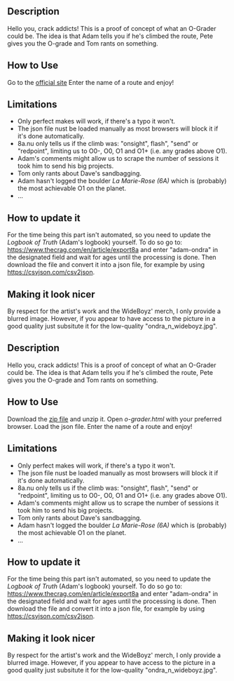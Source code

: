 ## Description
Hello you, crack addicts! This is a proof of concept of what an O-Grader could be. The idea is that Adam tells you if he's climbed the route, Pete gives you the O-grade and Tom rants on something.

## How to Use
Go to the [official site](https://justinthareja.github.io/The-O-Grader/) Enter the name of a route and enjoy!

## Limitations
- Only perfect makes will work, if there's a typo it won't.
- The json file nust be loaded manually as most browsers will block it if it's done automatically.
- 8a.nu only tells us if the climb was: "onsight", flash", "send" or "redpoint", limiting us to O0-, O0, O1 and O1+ (i.e. any grades above O1).
- Adam's comments might allow us to scrape the number of sessions it took him to send his big projects.
- Tom only rants about Dave's sandbagging.
- Adam hasn't logged the boulder *La Marie-Rose (6A)* which is (probably) the most achievable O1 on the planet.
- ...

## How to update it
For the time being this part isn't automated, so you need to update the *Logbook of Truth* (Adam's logbook) yourself. To do so go to: https://www.thecrag.com/en/article/export8a and enter "adam-ondra" in the designated field and wait for ages until the processing is done. Then download the file and convert it into a json file, for example by using https://csvjson.com/csv2json.

## Making it look nicer
By respect for the artist's work and the WideBoyz' merch, I only provide a blurred image. However, if you appear to have access to the picture in a good quality just subsitute it for the low-quality "ondra_n_wideboyz.jpg".
## Description
Hello you, crack addicts! This is a proof of concept of what an O-Grader could be. The idea is that Adam tells you if he's climbed the route, Pete gives you the O-grade and Tom rants on something.

## How to Use
Download the [zip file](https://github.com/climberscrack/The-O-Grader/archive/refs/heads/main.zip) and unzip it. Open *o-grader.html* with your preferred browser. Load the json file. Enter the name of a route and enjoy!

## Limitations
- Only perfect makes will work, if there's a typo it won't.
- The json file nust be loaded manually as most browsers will block it if it's done automatically.
- 8a.nu only tells us if the climb was: "onsight", flash", "send" or "redpoint", limiting us to O0-, O0, O1 and O1+ (i.e. any grades above O1).
- Adam's comments might allow us to scrape the number of sessions it took him to send his big projects.
- Tom only rants about Dave's sandbagging.
- Adam hasn't logged the boulder *La Marie-Rose (6A)* which is (probably) the most achievable O1 on the planet.
- ...

## How to update it
For the time being this part isn't automated, so you need to update the *Logbook of Truth* (Adam's logbook) yourself. To do so go to: https://www.thecrag.com/en/article/export8a and enter "adam-ondra" in the designated field and wait for ages until the processing is done. Then download the file and convert it into a json file, for example by using https://csvjson.com/csv2json.

## Making it look nicer
By respect for the artist's work and the WideBoyz' merch, I only provide a blurred image. However, if you appear to have access to the picture in a good quality just subsitute it for the low-quality "ondra_n_wideboyz.jpg".
